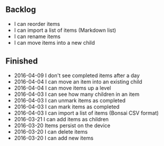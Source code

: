 
## Backlog

  - I can reorder items
  - I can import a list of items (Markdown list)
  - I can rename items
  - I can move items into a new child

## Finished

  - 2016-04-09 I don't see completed items after a day
  - 2016-04-04 I can move an item into an existing child
  - 2016-04-04 I can move items up a level
  - 2016-04-03 I can see how many children in an item
  - 2016-04-03 I can unmark items as completed
  - 2016-04-03 I can mark items as completed
  - 2016-04-03 I can import a list of items (Bonsai CSV format)
  - 2016-03-21 I can add items as children
  - 2016-03-20 Items persist on the device
  - 2016-03-20 I can delete items
  - 2016-03-20 I can add new items
